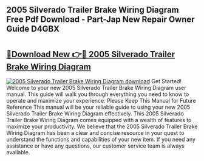 ## 2005 Silverado Trailer Brake Wiring Diagram Free Pdf Download - Part-Jap New Repair Owner Guide D4GBX

# <h2><a href="http://dfj7ye8.blite.top/?on=2005+Silverado+Trailer+Brake+Wiring+Diagram">🔗Download New 👉🔴 2005 Silverado Trailer Brake Wiring Diagram</a></h2>

[![2005 Silverado Trailer Brake Wiring Diagram download](https://i.imgur.com/lujVjoI.png)](http://dfj7ye8.blite.top/?on=2005+Silverado+Trailer+Brake+Wiring+Diagram)
Get Started! Welcome to your new 2005 Silverado Trailer Brake Wiring Diagram user manual. This guide will walk you through everything you need to know to operate and maximize your experience. Please Keep This Manual for Future Reference This manual will be your reliable guide to using your new 2005 Silverado Trailer Brake Wiring Diagram effectively. This 2005 Silverado Trailer Brake Wiring Diagram comes equipped with a wealth of features to maximize your productivity. We believe that the 2005 Silverado Trailer Brake Wiring Diagram has been a clear and concise resource in your quest to understand the functions and capabilities of your new item. If you need any assistance or have any questions, our customer service team is always available.
